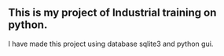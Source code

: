 ## This is my project of Industrial training on python.
<body> I have made this project using database sqlite3 and python gui.</body>
